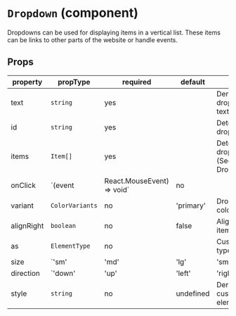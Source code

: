 # `Dropdown` (component)

Dropdowns can be used for displaying items in a vertical list.
These items can be links to other parts of the website or handle events.

## Props

| property    | propType                                                                                 | required | default | description                                                                           |
| ----------- | ---------------------------------------------------------------------------------------- | -------- | ------- | ------------------------------------------------------------------------------------- |
  text   |    `string`    | yes | | Dermines the dropdown toggle text variant color |
  id   |    `string`        | yes | | Determines the dropdown id |
  items   |    `Item[]`        | yes | | Determines the dropdown items (See Dropdown/Item.md) |
  onClick   |    `(event   |    React.MouseEvent<any>) => void` | no | | Handle additional click events on dropdown toggle |
  variant   |    `ColorVariants` | no | 'primary' | Dropdown buttom color variant |
  alignRight   |    `boolean`        | no | false | Align dropdown items to right
  as   |    `ElementType`      | no | | Custom element type | |
  size   |    `'sm' | 'md' | 'lg' | 'sm'` | no | `sm` | Determines dropdown toggle button size
  direction   |    `'down' | 'up' | 'left' | 'right'` | no | 'down' | Custom dropdown direction |
  style   |    `string` | no | undefined | Dermines the custom style for the element

